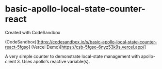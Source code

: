 # basic-apollo-local-state-counter-react
Created with CodeSandbox

(CodeSandbox)[https://codesandbox.io/s/basic-apollo-local-state-counter-react-5fgso]
(Vercel Demo)[https://csb-5fgso-6nyz53k9s.vercel.app/]


A very simple counter to demonstrate local-state management
with apollo-client 3.  Uses apollo's reactive variable(s).
